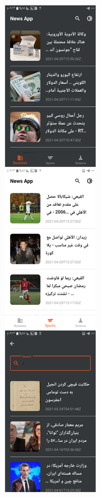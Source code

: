 

<img src="screenShot/Screenshot_٢٠٢١٠٤٢٠-٢٠١٣٠٥.png" width="300"> <img src="screenShot/Screenshot_٢٠٢١٠٤٢٠-٢٠١٣١٠.png" width="300"> <img src="screenShot/Screenshot_٢٠٢١٠٤٢٠-٢٠١٣٢٧.png" width="300">




